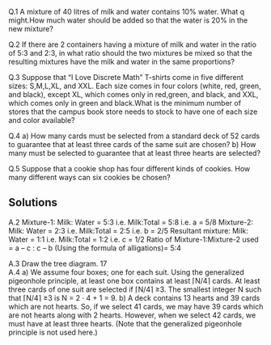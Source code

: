 
Q.1 A mixture of 40 litres of milk and water contains 10% water. What q might.How much water should be added so that the water is 20% in the new mixture?  

Q.2 If there are 2 containers having a mixture of milk and water in the ratio of 5:3 and 2:3, in what ratio should the two mixtures be mixed so that the resulting mixtures have the milk and water in the same proportions?  

Q.3 Suppose that “I Love Discrete Math” T-shirts come in five different sizes: S,M,L,XL, and XXL. Each size comes in four colors (white, red, green, and black), except XL, which comes only in red,green, and black, and XXL, which comes only in green and black.What is the minimum number of stores that the campus book store needs to stock to have one of each size and color available?

Q.4 a) How many cards must be selected from a standard
deck of 52 cards to guarantee that at least three cards of the same suit are chosen?
 b) How many must be selected to guarantee that at least three
hearts are selected?

Q.5 Suppose that a cookie shop has four different
kinds of cookies. How many different ways can six
cookies be chosen? 













## Solutions
A.2 Mixture-1: Milk: Water = 5:3 i.e. Milk:Total = 5:8 i.e. a = 5/8
Mixture-2: Milk: Water = 2:3 i.e. Milk:Total = 2:5 i.e. b = 2/5
Resultant mixture: Milk: Water = 1:1 i.e. Milk:Total = 1:2 i.e. c = 1/2
Ratio of Mixture-1:Mixture-2 used = a – c : c – b (Using the formula of alligations)= 5:4

A.3 Draw the tree diagram. 17   
A.4  a) We assume four boxes; one for each suit. Using the
generalized pigeonhole principle, at least one box contains at least
⌈N/4⌉ cards. At least three cards of one suit are selected if ⌈N/4⌉
≥3. The smallest integer N such that ⌈N/4⌉ ≥3 is N
= 2 · 4 + 1 = 9.
 b) A deck contains 13 hearts and 39 cards which are not hearts. So, if we
select 41 cards, we may have 39 cards which are not hearts along with 2
hearts. However, when we select 42 cards, we must have at least three
hearts. (Note that the generalized pigeonhole principle is not used here.)
 

 
